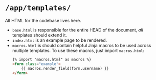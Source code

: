 # `/app/templates/`

All HTML for the codebase lives here. 

- `base.html` is responsible for the entire HEAD of the document, *all* templates should extend it.  
- `index.html` is an example page to be rendered.
- `macros.html` is should contain helpful Jinja macros to be used across multiple templates.  To use these macros, just import `macros.html`:
    ```html
    {% import "macros.html" as macros %}
    <form class="example">
        {{ macros.render_field(form.username) }}
    </form>
    ```
